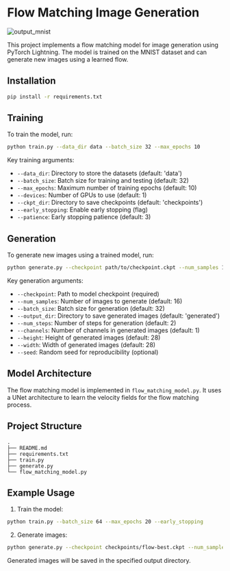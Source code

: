 # Flow Matching Image Generation
![output_mnist](https://github.com/user-attachments/assets/a0c66b52-49f4-40bc-bec4-132f8ef2df35)

This project implements a flow matching model for image generation using PyTorch Lightning. The model is trained on the MNIST dataset and can generate new images using a learned flow.

## Installation

```bash
pip install -r requirements.txt
```

## Training

To train the model, run:

```bash
python train.py --data_dir data --batch_size 32 --max_epochs 10
```

Key training arguments:
- `--data_dir`: Directory to store the datasets (default: 'data')
- `--batch_size`: Batch size for training and testing (default: 32)
- `--max_epochs`: Maximum number of training epochs (default: 10)
- `--devices`: Number of GPUs to use (default: 1)
- `--ckpt_dir`: Directory to save checkpoints (default: 'checkpoints')
- `--early_stopping`: Enable early stopping (flag)
- `--patience`: Early stopping patience (default: 3)

## Generation

To generate new images using a trained model, run:

```bash
python generate.py --checkpoint path/to/checkpoint.ckpt --num_samples 16
```

Key generation arguments:
- `--checkpoint`: Path to model checkpoint (required)
- `--num_samples`: Number of images to generate (default: 16)
- `--batch_size`: Batch size for generation (default: 32)
- `--output_dir`: Directory to save generated images (default: 'generated')
- `--num_steps`: Number of steps for generation (default: 2)
- `--channels`: Number of channels in generated images (default: 1)
- `--height`: Height of generated images (default: 28)
- `--width`: Width of generated images (default: 28)
- `--seed`: Random seed for reproducibility (optional)

## Model Architecture

The flow matching model is implemented in `flow_matching_model.py`. It uses a UNet architecture to learn the velocity fields for the flow matching process.

## Project Structure

```
.
├── README.md
├── requirements.txt
├── train.py
├── generate.py
└── flow_matching_model.py
```

## Example Usage

1. Train the model:
```bash
python train.py --batch_size 64 --max_epochs 20 --early_stopping
```

2. Generate images:
```bash
python generate.py --checkpoint checkpoints/flow-best.ckpt --num_samples 100 --num_steps 4
```

Generated images will be saved in the specified output directory.
